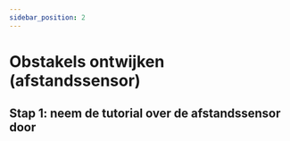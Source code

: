 ```yaml
---
sidebar_position: 2
---
```


# Obstakels ontwijken (afstandssensor)

## Stap 1: neem de tutorial over de afstandssensor door








